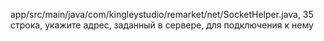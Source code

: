 app/src/main/java/com/kingleystudio/remarket/net/SocketHelper.java, 35 строка, укажите адрес, заданный в сервере, для подключения к нему
